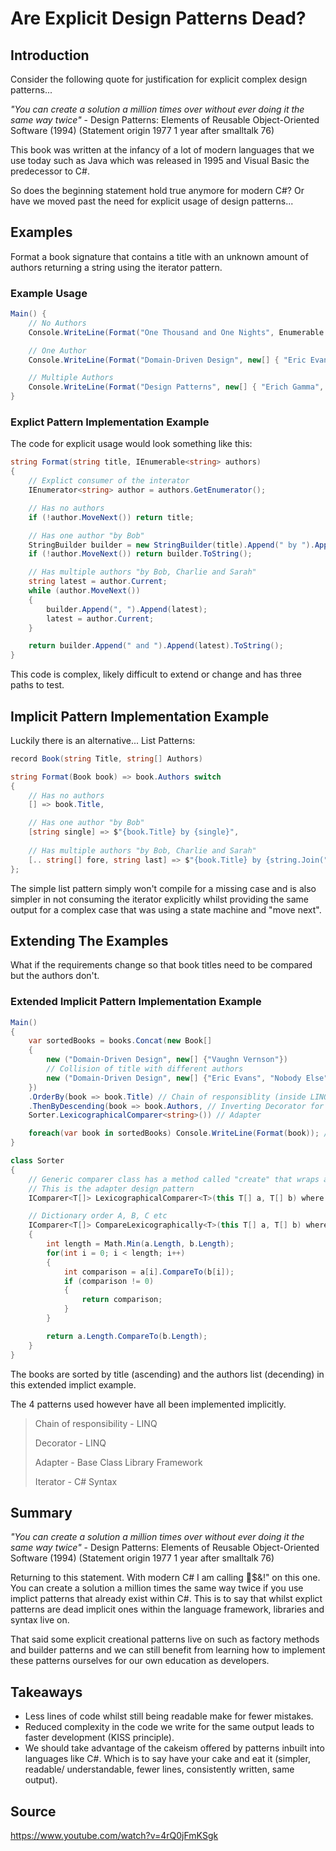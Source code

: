 # Are Explicit Design Patterns Dead?

## Introduction

Consider the following quote for justification for explicit complex design patterns...

*"You can create a solution a million times over without ever doing it the same way twice"* - Design Patterns: Elements of Reusable Object-Oriented Software (1994) (Statement origin 1977 1 year after smalltalk 76)

This book was written at the infancy of a lot of modern languages that we use today such as Java which was released in 1995 and Visual Basic the predecessor to C#.

So does the beginning statement hold true anymore for modern C#? Or have we moved past the need for explicit usage of design patterns...

## Examples

Format a book signature that contains a title with an unknown amount of authors returning a string using the iterator pattern.

### Example Usage

```cs
Main() {
    // No Authors
    Console.WriteLine(Format("One Thousand and One Nights", Enumerable.Empty<string>()));

    // One Author
    Console.WriteLine(Format("Domain-Driven Design", new[] { "Eric Evans" }));

    // Multiple Authors
    Console.WriteLine(Format("Design Patterns", new[] { "Erich Gamma", "Richard Helm", "Ralph Johnson" }));
}
```

### Explict Pattern Implementation Example

The code for explicit usage would look something like this:

```cs
string Format(string title, IEnumerable<string> authors)
{
    // Explict consumer of the interator
    IEnumerator<string> author = authors.GetEnumerator();

    // Has no authors
    if (!author.MoveNext()) return title;

    // Has one author "by Bob"
    StringBuilder builder = new StringBuilder(title).Append(" by ").Append(author.Current);
    if (!author.MoveNext()) return builder.ToString();

    // Has multiple authors "by Bob, Charlie and Sarah"
    string latest = author.Current;
    while (author.MoveNext())
    {
        builder.Append(", ").Append(latest);
        latest = author.Current;
    }

    return builder.Append(" and ").Append(latest).ToString();
}
```

This code is complex, likely difficult to extend or change and has three paths to test.

## Implicit Pattern Implementation Example

Luckily there is an alternative... List Patterns:

```cs
record Book(string Title, string[] Authors)

string Format(Book book) => book.Authors switch
{
    // Has no authors
    [] => book.Title,

    // Has one author "by Bob"
    [string single] => $"{book.Title} by {single}",
    
    // Has multiple authors "by Bob, Charlie and Sarah"
    [.. string[] fore, string last] => $"{book.Title} by {string.Join(", ", fore)} and {last}"
};
```

The simple list pattern simply won't compile for a missing case and is also simpler in not consuming the iterator explicitly whilst providing the same output for a complex case that was using a state machine and "move next".

## Extending The Examples

What if the requirements change so that book titles need to be compared but the authors don't.

### Extended Implicit Pattern Implementation Example

```cs
Main()
{
    var sortedBooks = books.Concat(new Book[]
    {
        new ("Domain-Driven Design", new[] {"Vaughn Vernson"})
        // Collision of title with different authors
        new ("Domain-Driven Design", new[] {"Eric Evans", "Nobody Else"})
    })
    .OrderBy(book => book.Title) // Chain of responsiblity (inside LINQ)
    .ThenByDescending(book => book.Authors, // Inverting Decorator for the comparer
    Sorter.LexicographicalComparer<string>()) // Adapter

    foreach(var book in sortedBooks) Console.WriteLine(Format(book)); // Iterator
}

class Sorter
{
    // Generic comparer class has a method called "create" that wraps a comparison delegate into an IComparable<T> object
    // This is the adapter design pattern
    IComparer<T[]> LexicographicalComparer<T>(this T[] a, T[] b) where T : IComparable<T>.Create(a, b) => a.CompareLexicographically(b);

    // Dictionary order A, B, C etc
    IComparer<T[]> CompareLexicographically<T>(this T[] a, T[] b) where T : IComparable<T>
    {
        int length = Math.Min(a.Length, b.Length);
        for(int i = 0; i < length; i++) 
        {
            int comparison = a[i].CompareTo(b[i]);
            if (comparison != 0)
            {
                return comparison;
            }
        }

        return a.Length.CompareTo(b.Length);
    }
}
```

The books are sorted by title (ascending) and the authors list (decending) in this extended implict example.

The 4 patterns used however have all been implemented implicitly.

> Chain of responsibility - LINQ
>
> Decorator - LINQ
>
> Adapter - Base Class Library Framework
>
> Iterator - C# Syntax

## Summary

*"You can create a solution a million times over without ever doing it the same way twice"* - Design Patterns: Elements of Reusable Object-Oriented Software (1994) (Statement origin 1977 1 year after smalltalk 76)

Returning to this statement. With modern C# I am calling 🐂$&!" on this one. You can create a solution a million times the same way twice if you use implict patterns that already exist within C#. This is to say that whilst explict patterns are dead implicit ones within the language framework, libraries and syntax live on.

That said some explicit creational patterns live on such as factory methods and builder patterns and we can still benefit from learning how to implement these patterns ourselves for our own education as developers.

## Takeaways

- Less lines of code whilst still being readable make for fewer mistakes.
- Reduced complexity in the code we write for the same output leads to faster development (KISS principle).
- We should take advantage of the cakeism  offered by patterns inbuilt into languages like C#. Which is to say have your cake and eat it (simpler, readable/ understandable, fewer lines, consistently written, same output).

## Source

<https://www.youtube.com/watch?v=4rQ0jFmKSgk>
